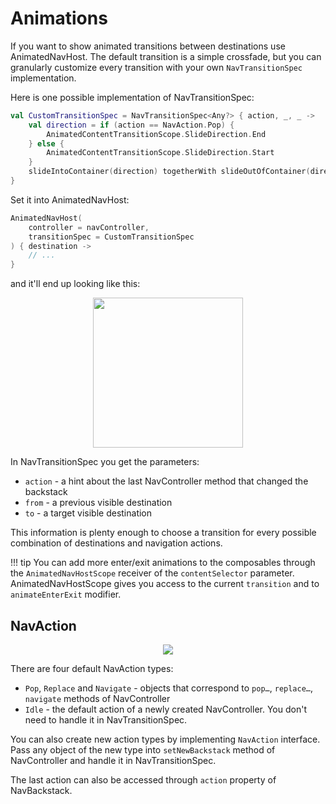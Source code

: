 # Animations

If you want to show animated transitions between destinations use AnimatedNavHost. The default transition is a simple crossfade, but you can granularly customize every transition with your own `NavTransitionSpec` implementation.

Here is one possible implementation of NavTransitionSpec:

```kotlin
val CustomTransitionSpec = NavTransitionSpec<Any?> { action, _, _ ->
    val direction = if (action == NavAction.Pop) {
        AnimatedContentTransitionScope.SlideDirection.End
    } else {
        AnimatedContentTransitionScope.SlideDirection.Start
    }
    slideIntoContainer(direction) togetherWith slideOutOfContainer(direction)
}
```

Set it into AnimatedNavHost:

```kotlin
AnimatedNavHost(
    controller = navController,
    transitionSpec = CustomTransitionSpec
) { destination ->
    // ...
}
```

and it'll end up looking like this:

<p align="center">
    <img width="240" src="https://user-images.githubusercontent.com/5606565/152329115-827e073e-c59d-4793-9f03-f9f684037a28.gif" />
</p>

In NavTransitionSpec you get the parameters:

- `action` - a hint about the last NavController method that changed the backstack
- `from` - a previous visible destination
- `to` - a target visible destination

This information is plenty enough to choose a transition for every possible combination of destinations and navigation actions.

!!! tip
    You can add more enter/exit animations to the composables through the `AnimatedNavHostScope` receiver of the `contentSelector` parameter. AnimatedNavHostScope gives you access to the current `transition` and to `animateEnterExit` modifier.

## NavAction

<p align="center">
    <img src="https://user-images.githubusercontent.com/5606565/199279387-e3f7593a-1088-4b05-9d96-172da420cd1b.svg" />
</p>

There are four default NavAction types:

- `Pop`, `Replace` and `Navigate` - objects that correspond to `pop…`, `replace…`, `navigate` methods of NavController
- `Idle` - the default action of a newly created NavController. You don't need to handle it in NavTransitionSpec.

You can also create new action types by implementing `NavAction` interface. Pass any object of the new type into `setNewBackstack` method of NavController and handle it in NavTransitionSpec.

The last action can also be accessed through `action` property of NavBackstack.